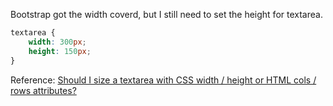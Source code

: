 Bootstrap got the width coverd, but I still need to set the height for textarea.

```css
textarea {
    width: 300px;
    height: 150px;
}
```

Reference: [Should I size a textarea with CSS width / height or HTML cols / rows attributes?](http://stackoverflow.com/questions/3896537/should-i-size-a-textarea-with-css-width-height-or-html-cols-rows-attributes)